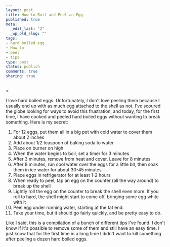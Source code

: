 ```yaml
--- 
layout: post
title: How to Boil and Peel an Egg
published: true
meta: 
  _edit_last: "2"
  _wp_old_slug: ""
tags: 
- hard boiled egg
- How to
- peel
- tips
type: post
status: publish
comments: true
sharing: true
---
```

<<p>I love hard boiled eggs. Unfortunately, I don't love peeling them because I usually end up with as much egg attached to the shell as not. I've scoured the globe looking for ways to avoid this frustration, and today, for the first time, I have cooked and peeled hard boiled eggs without wanting to break something. Here is my secret:</p>
<ol>
	<li>For 12 eggs, put them all in a big pot with cold water to cover them about 2 inches</li>
	<li>Add about 1/2 teaspoon of baking soda to water</li>
	<li>Place on burner on high</li>
	<li>When the water begins to boil, set a timer for 3 minutes</li>
	<li>After 3 minutes, remove from heat and cover. Leave for 8 minutes</li>
	<li>After 8 minutes, run cool water over the eggs for a little bit, then soak them in ice water for about 30-45 minutes</li>
	<li>Place eggs in refrigerator for at least 1-2 hours</li>
	<li>When ready to peel, tap an egg on the counter (all the way around) to break up the shell</li>
	<li>Lightly roll the egg on the counter to break the shell even more. If you roll to hard, the shell might start to come off, bringing some egg white with it</li>
	<li>Peel egg under running water, starting at the fat end.</li>
	<li>Take your time, but it should go fairly quickly, and be pretty easy to do.</li>
</ol>
<p>Like I said, this is a compilation of a bunch of different tips I've found. I don't know if it's possible to remove some of them and still have an easy time. I just know that for the first time in a long time I didn't want to kill something after peeling a dozen hard boiled eggs.</p>
